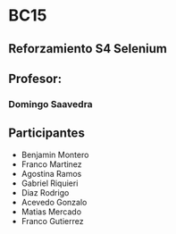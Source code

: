 # BC15

## Reforzamiento S4 Selenium
## Profesor: 
### Domingo Saavedra

## Participantes




- Benjamin Montero
- Franco Martinez
- Agostina Ramos
- Gabriel Riquieri
- Diaz Rodrigo
- Acevedo Gonzalo
- Matias Mercado
- Franco Gutierrez